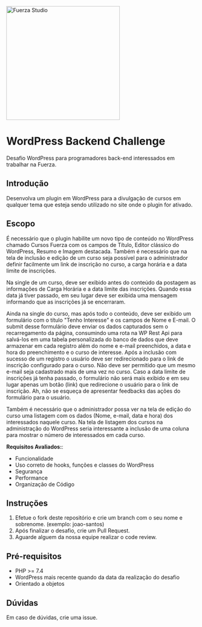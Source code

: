 <p>
  <img width="300" alt="Fuerza Studio" src="https://user-images.githubusercontent.com/52936031/117340242-11ecb980-ae77-11eb-86f6-e41d26aa3fbc.png">
</p>

# WordPress Backend Challenge

Desafio WordPress para programadores back-end interessados em trabalhar na Fuerza.

## Introdução

Desenvolva um plugin em WordPress para a divulgação de cursos em qualquer tema que esteja sendo utilizado no site onde o plugin for ativado.

## Escopo

É necessário que o plugin habilite um novo tipo de conteúdo no WordPress chamado Cursos Fuerza com os campos de Título, Editor clássico do WordPress, Resumo e Imagem destacada. Também é necessário que na tela de inclusão e edição de um curso seja possível para o administrador definir facilmente um link de inscrição no curso, a carga horária e a data limite de inscrições.

Na single de um curso, deve ser exibido antes do conteúdo da postagem as informações de Carga Horária e a data limite das inscrições. Quando essa data já tiver passado, em seu lugar deve ser exibida uma mensagem informando que as inscrições já se encerraram.

Ainda na single do curso, mas após todo o conteúdo, deve ser exibido um formulário com o título "Tenho Interesse" e os campos de Nome e E-mail. O submit desse formulário deve enviar os dados capturados sem o recarregamento da página, consumindo uma rota na WP Rest Api para salvá-los em uma tabela personalizada do banco de dados que deve armazenar em cada registro além do nome e e-mail preenchidos, a data e hora do preenchimento e o curso de interesse. Após a inclusão com sucesso de um registro o usuário deve ser redirecionado para o link de inscrição configurado para o curso. Não deve ser permitido que um mesmo e-mail seja cadastrado mais de uma vez no curso. Caso a data limite de inscrições já tenha passado, o formulário não será mais exibido e em seu lugar apenas um botão (link) que redirecione o usuário para o link de inscrição. Ah, não se esqueça de apresentar feedbacks das ações do formulário para o usuário.

Também é necessário que o administrador possa ver na tela de edição do curso uma listagem com os dados (Nome, e-mail, data e hora) dos interessados naquele curso. Na tela de listagem dos cursos na administração do WordPress seria interessante a inclusão de uma coluna para mostrar o número de interessados em cada curso.

**Requisitos Avaliados:**:

* Funcionalidade
* Uso correto de hooks, funções e classes do WordPress
* Segurança
* Performance
* Organização de Código

## Instruções

1. Efetue o fork deste repositório e crie um branch com o seu nome e sobrenome. (exemplo: joao-santos)
2. Após finalizar o desafio, crie um Pull Request.
3. Aguarde alguem da nossa equipe realizar o code review.

## Pré-requisitos

* PHP >= 7.4
* WordPress mais recente quando da data da realização do desafio
* Orientado a objetos

## Dúvidas

Em caso de dúvidas, crie uma issue.
